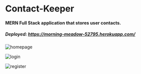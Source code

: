 # Contact-Keeper

#### MERN Full Stack application that stores user contacts.

##### Deployed: https://morning-meadow-52795.herokuapp.com/

![homepage](https://user-images.githubusercontent.com/44681780/68999164-678f6980-0871-11ea-9af1-ebd776d9bbbc.png)

![login](https://user-images.githubusercontent.com/44681780/68999154-50507c00-0871-11ea-8fe8-a7af78d9c112.png)

![register](https://user-images.githubusercontent.com/44681780/68999157-5e060180-0871-11ea-9fc2-6112a3abd6de.png)
